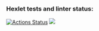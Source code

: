 ### Hexlet tests and linter status:
[![Actions Status](https://github.com/ArtGudov/frontend-project-44/workflows/hexlet-check/badge.svg)](https://github.com/ArtGudov/frontend-project-44/actions)
<a href="https://codeclimate.com/github/ArtGudov/frontend-project-44/maintainability"><img src="https://api.codeclimate.com/v1/badges/e3737048e7c4e955fc66/maintainability" /></a>
